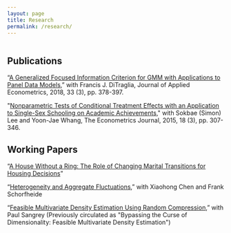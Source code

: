 ```yaml
---
layout: page
title: Research
permalink: /research/
---
```


 
<hr style="clear:both;visibility: hidden;" />  


## Publications

“[A Generalized Focused Information Criterion for GMM with Applications to Panel Data Models](https://onlinelibrary.wiley.com/doi/abs/10.1002/jae.2614),” with Francis J. DiTraglia, Journal of Applied Econometrics, 2018, 33 (3), pp. 378-397.

"[Nonparametric Tests of Conditional Treatment Effects with an Application to Single-Sex Schooling on Academic Achievements](http://onlinelibrary.wiley.com/doi/10.1111/ectj.12050/abstract)," with Sokbae (Simon) Lee and Yoon-Jae Whang, The Econometrics Journal, 2015, 18 (3), pp. 307-346.

## Working Papers

“[A House Without a Ring: The Role of Changing Marital Transitions for Housing Decisions](https://github.com/minsuc/Econ103_LPS/raw/master/papers/Submission_MChang.pdf)” 

“[Heterogeneity and Aggregate Fluctuations](https://github.com/minsuc/Econ103_LPS/raw/master/papers/EvalHAmodels_v3_web.pdf),” with Xiaohong Chen and Frank Schorfheide

“[Feasible Multivariate Density Estimation Using Random Compression](https://github.com/minsuc/Econ103_LPS/raw/master/papers/ChangSangrey_web.pdf),” with Paul Sangrey (Previously circulated as "Bypassing the Curse of Dimensionality: Feasible Multivariate Density Estimation")

